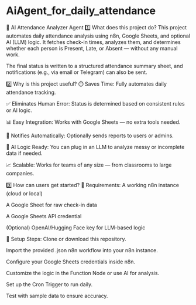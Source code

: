 # AiAgent_for_daily_attendance 
📌 AI Attendance Analyzer Agent
1️⃣ What does this project do?
This project automates daily attendance analysis using n8n, Google Sheets, and optional AI (LLM) logic. It fetches check-in times, analyzes them, and determines whether each person is Present, Late, or Absent — without any manual work.

The final status is written to a structured attendance summary sheet, and notifications (e.g., via email or Telegram) can also be sent.

2️⃣ Why is this project useful?
⏱️ Saves Time: Fully automates daily attendance tracking.

✅ Eliminates Human Error: Status is determined based on consistent rules or AI logic.

📊 Easy Integration: Works with Google Sheets — no extra tools needed.

🔔 Notifies Automatically: Optionally sends reports to users or admins.

🧠 AI Logic Ready: You can plug in an LLM to analyze messy or incomplete data if needed.

📈 Scalable: Works for teams of any size — from classrooms to large companies.

3️⃣ How can users get started?
🔧 Requirements:
A working n8n instance (cloud or local)

A Google Sheet for raw check-in data

A Google Sheets API credential

(Optional) OpenAI/Hugging Face key for LLM-based logic

🚀 Setup Steps:
Clone or download this repository.

Import the provided .json n8n workflow into your n8n instance.

Configure your Google Sheets credentials inside n8n.

Customize the logic in the Function Node or use AI for analysis.

Set up the Cron Trigger to run daily.

Test with sample data to ensure accuracy.



